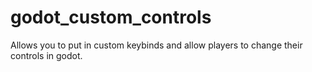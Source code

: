 # godot_custom_controls
Allows you to put in custom keybinds and allow players to change their controls in godot.
